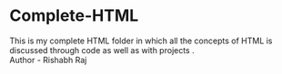# Complete-HTML
This is my complete HTML folder in which all the concepts of HTML is discussed through code as well as with projects . 
<br>
Author - Rishabh Raj
